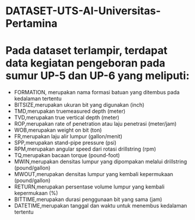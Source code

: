 # DATASET-UTS-AI-Universitas-Pertamina
# Pada dataset terlampir, terdapat data kegiatan pengeboran pada sumur UP-5 dan UP-6 yang meliputi:

* FORMATION, merupakan nama formasi batuan yang ditembus pada kedalaman tertentu
* BITSIZE,merupakan ukuran bit yang digunakan (inch)
* TMD,merupakan truemeasured depth (meter)
* TVD,merupakan true vertical depth (meter)
* ROP,merupakan rate of penetration atau laju penetrasi (meter/jam)
* WOB,merupakan weight on bit (ton)
* FR,merupakan laju alir lumpur (gallon/menit)
* SPP,merupakan stand-pipe pressure (psi)
* RPM,merupakan angular speed dari rotasi drillstring (rpm)
* TQ,merupakan bacaan torque (pound-foot)
* MWIN,merupakan densitas lumpur yang dipompakan melalui drillstring (pound/gallon)
* MWOUT,merupakan densitas lumpur yang kembali kepermukaan (pound/gallon)
* RETURN,merupakan persentase volume lumpur yang kembali kepermukaan (%)
* BITTIME,merupakan durasi penggunaan bit yang sama (jam)
* DATETIME,merupakan tanggal dan waktu untuk menembus kedalaman tertentu
